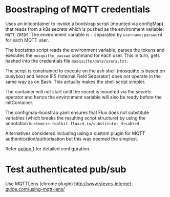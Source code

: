 
# Boostraping of MQTT credentials

Uses an initcontainer to invoke a bootstrap script (mounted via configMap) that reads from a k8s secrets which is pushed as the environment variable: `MQTT_CREDS`. The environment variable is `:` separated by `username:password` for each MQTT user. 

The bootstrap script reads the environment variable, parses the tokens and executes the `mosquitto_passwd` command for each user. This in turn, gets hashed into the credentials file `mosquitto/data/users.txt`.

The script is constrained to execute on the ash shell (mosquitto is based on busybox) and hence IFS (Internal Field Separator) does not operate in the same way as on Bash. This actually makes the shell script simpler.

The container will not start until the secret is mounted via the secrets operator and hence the environment variable will also be ready before the initContainer.

The configmap-boostrap.yaml ensures that Flux does not substitute variables (which breaks the resulting script structure) by using the annotation `kustomize.toolkit.fluxcd.io/substitute: disabled`

Alternatives considered including using a custom plugin for MQTT authentication/authorisation but this was deemed the simplest.

Refer [option 1](/setup/mqtt/README.md) for detailed configuration.

# Test authenticated pub/sub

Use MQTTLens (chrome plugin) http://www.steves-internet-guide.com/using-mqtt-lens/
